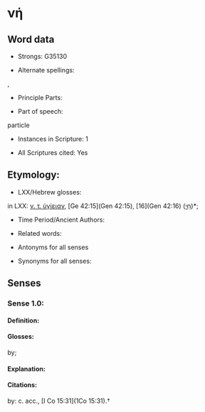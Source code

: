 # νή

<!-- Status: S2=NeedsEdits -->
<!-- Lexica used for edits:   -->

## Word data

* Strongs: G35130

* Alternate spellings:

,

* Principle Parts: 


* Part of speech: 

particle

* Instances in Scripture: 1

* All Scriptures cited: Yes

## Etymology: 


* LXX/Hebrew glosses: 

in LXX: [ν. τ. ὑγίειαν](), [Ge 42:15](Gen 42:15), [16](Gen 42:16) ([חֵי](//en-uhl/H2416))*;

* Time Period/Ancient Authors: 


* Related words: 

* Antonyms for all senses

* Synonyms for all senses: 


## Senses 


### Sense  1.0: 

#### Definition: 

#### Glosses: 

by; 

#### Explanation: 


#### Citations: 

by: c. acc., [I Co 15:31](1Co 15:31).†
